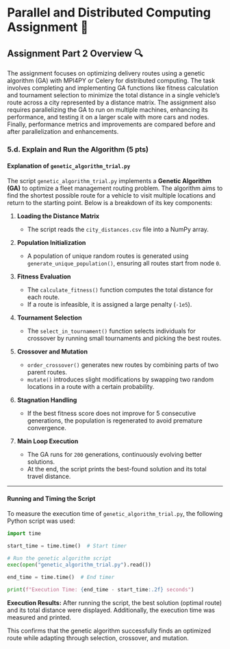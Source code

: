 # Parallel and Distributed Computing Assignment 🚀

## Assignment Part 2 Overview 🔍
The assignment focuses on optimizing delivery routes using a genetic algorithm (GA) with MPI4PY or Celery for distributed computing. The task involves completing and implementing GA functions like fitness calculation and tournament selection to minimize the total distance in a single vehicle’s route across a city represented by a distance matrix. The assignment also requires parallelizing the GA to run on multiple machines, enhancing its performance, and testing it on a larger scale with more cars and nodes. Finally, performance metrics and improvements are compared before and after parallelization and enhancements.


### 5.d. Explain and Run the Algorithm (5 pts)

#### **Explanation of `genetic_algorithm_trial.py`**
The script `genetic_algorithm_trial.py` implements a **Genetic Algorithm (GA)** to optimize a fleet management routing problem. The algorithm aims to find the shortest possible route for a vehicle to visit multiple locations and return to the starting point. Below is a breakdown of its key components:

1. **Loading the Distance Matrix**
   - The script reads the `city_distances.csv` file into a NumPy array.

2. **Population Initialization**
   - A population of unique random routes is generated using `generate_unique_population()`, ensuring all routes start from node `0`.
   
3. **Fitness Evaluation**
   - The `calculate_fitness()` function computes the total distance for each route.
   - If a route is infeasible, it is assigned a large penalty (`-1e5`).

4. **Tournament Selection**
   - The `select_in_tournament()` function selects individuals for crossover by running small tournaments and picking the best routes.

5. **Crossover and Mutation**
   - `order_crossover()` generates new routes by combining parts of two parent routes.
   - `mutate()` introduces slight modifications by swapping two random locations in a route with a certain probability.

6. **Stagnation Handling**
   - If the best fitness score does not improve for 5 consecutive generations, the population is regenerated to avoid premature convergence.

7. **Main Loop Execution**
   - The GA runs for `200` generations, continuously evolving better solutions.
   - At the end, the script prints the best-found solution and its total travel distance.

---

#### **Running and Timing the Script**
To measure the execution time of `genetic_algorithm_trial.py`, the following Python script was used:

```python
import time

start_time = time.time()  # Start timer

# Run the genetic algorithm script
exec(open("genetic_algorithm_trial.py").read())  

end_time = time.time()  # End timer

print(f"Execution Time: {end_time - start_time:.2f} seconds")
```

**Execution Results:**
After running the script, the best solution (optimal route) and its total distance were displayed. Additionally, the execution time was measured and printed.

This confirms that the genetic algorithm successfully finds an optimized route while adapting through selection, crossover, and mutation.


